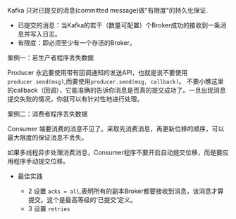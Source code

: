 
Kafka 只对已提交的消息(committed message)做"有限度"的持久化保证.
- 已提交的消息：当Kafka的若干（数量可配置）个Broker成功的接收到一条消息并写入日志。
- 有限度：即必须至少有一个存活的Broker。


案例一：若生产者程序丢失数据

Producer 永远要使用带有回调通知的发送API，也就是说不要使用`producer.send(msg)`,而要使用`producer.send(msg, callback)`。
不要小瞧这里的callback（回调），它能准确的告诉你消息是否真的提交成功了。一旦出现消息提交失败的情况，你就可以有针对性地进行处理。



案例二：消费者程序丢失数据

Consumer 端要消费的消息不见了。采取先消费消息，再更新位移的顺序，可以最大限度的保证消息不丢失。

如果多线程异步处理消费消息，Consumer程序不要开启自动提交位移，而是要应用程序手动提交位移。


- 最佳实践

    - 2 设置 `acks = all`,表明所有的副本Broker都要接收到消息，该消息才算提交。这个是最高等级的‘已提交’定义。
    - 3 设置 `retries`
